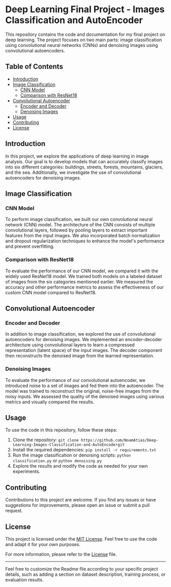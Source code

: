 # Deep Learning Final Project - Images Classification and AutoEncoder

This repository contains the code and documentation for my final project on deep learning. The project focuses on two main parts: image classification using convolutional neural networks (CNNs) and denoising images using convolutional autoencoders.

## Table of Contents

- [Introduction](#introduction)
- [Image Classification](#image-classification)
  - [CNN Model](#cnn-model)
  - [Comparison with ResNet18](#comparison-with-resnet18)
- [Convolutional Autoencoder](#convolutional-autoencoder)
  - [Encoder and Decoder](#encoder-and-decoder)
  - [Denoising Images](#denoising-images)
- [Usage](#usage)
- [Contributing](#contributing)
- [License](#license)

## Introduction

In this project, we explore the applications of deep learning in image analysis. Our goal is to develop models that can accurately classify images into six different categories: buildings, streets, forests, mountains, glaciers, and the sea. Additionally, we investigate the use of convolutional autoencoders for denoising images.

## Image Classification

### CNN Model

To perform image classification, we built our own convolutional neural network (CNN) model. The architecture of the CNN consists of multiple convolutional layers, followed by pooling layers to extract important features from the input images. We also incorporated batch normalization and dropout regularization techniques to enhance the model's performance and prevent overfitting.

### Comparison with ResNet18

To evaluate the performance of our CNN model, we compared it with the widely used ResNet18 model. We trained both models on a labeled dataset of images from the six categories mentioned earlier. We measured the accuracy and other performance metrics to assess the effectiveness of our custom CNN model compared to ResNet18.

## Convolutional Autoencoder

### Encoder and Decoder

In addition to image classification, we explored the use of convolutional autoencoders for denoising images. We implemented an encoder-decoder architecture using convolutional layers to learn a compressed representation (latent space) of the input images. The decoder component then reconstructs the denoised image from the learned representation.

### Denoising Images

To evaluate the performance of our convolutional autoencoder, we introduced noise to a set of images and fed them into the autoencoder. The model was trained to reconstruct the original, noise-free images from the noisy inputs. We assessed the quality of the denoised images using various metrics and visually compared the results.

## Usage

To use the code in this repository, follow these steps:

1. Clone the repository: `git clone https://github.com/NoamAtias/Deep-Learning-Images-Classification-and-AutoEncodergit`
2. Install the required dependencies: `pip install -r requirements.txt`
3. Run the image classification or denoising scripts: `python classification.py` or `python denoising.py`
4. Explore the results and modify the code as needed for your own experiments.

## Contributing

Contributions to this project are welcome. If you find any issues or have suggestions for improvements, please open an issue or submit a pull request.

## License

This project is licensed under the [MIT License](LICENSE). Feel free to use the code and adapt it for your own purposes.

For more information, please refer to the [License](LICENSE) file.

---

Feel free to customize the Readme file according to your specific project details, such as adding a section on dataset description, training process, or evaluation results.
